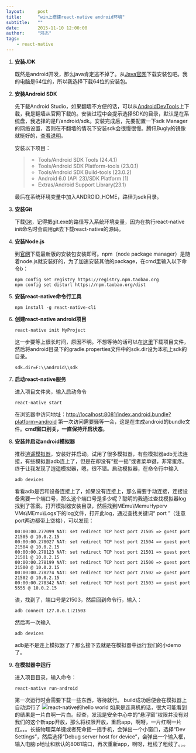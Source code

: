 ```yaml
---
layout:     post
title:      "win上搭建react-native android环境"
subtitle:   ""
date:       2015-11-10 12:00:00
author:     "鸿杰"
tags:
    - react-native
---
```


1. **安装JDK**

	既然是android开发，那么java肯定逃不掉了。从[Java官网](http://www.oracle.com/technetwork/java/javase/downloads/index-jsp-138363.html)下载安装包吧。我的电脑是64位的，所以我选择下载64位的安装包。

2. **安装Android SDK**

	先下载Android Studio，如果翻墙不方便的话，可以从[AndroidDevTools](http://androiddevtools.cn/)上下载，我是翻墙从官网下载的。安装过程中会提示选择SDK的目录，默认是在系统盘，我选择的是F/android/sdk。安装完成后，先要配置一下sdk Manager的网络设置，否则在不翻墙的情况下安装sdk会很慢很慢。腾讯Bugly的镜像就挺好的，[查看说明](http://android-mirror.bugly.qq.com:8080/include/usage.html)。

	安装以下项目：

	> * Tools/Android SDK Tools (24.4.1)
	> * Tools/Android SDK Platform-tools (23.0.1)
	> * Tools/Android SDK Build-tools (23.0.2)
	> * Android 6.0 (API 23)/SDK Platform (1)
	> * Extras/Android Support Library(23.1)

	最后在系统环境变量中加入ANDROID_HOME，路径为sdk目录。

3. **安装Git**

	下载[Git](https://git-for-windows.github.io/)，记得把git.exe的路径写入系统环境变量，因为在执行react-native init命名时会调用git去下载react-native的源码。

4. **安装Node.js**

	到[官网](https://nodejs.org/)下载最新版的安装包安装即可。npm（node package manager）是随着node.js就安装好的，为了加速安装其他的package，在cmd里输入以下命令b：

	```
	npm config set registry https://registry.npm.taobao.org
	npm config set disturl https://npm.taobao.org/dist
	```

5. **安装react-native命令行工具**

	```
	npm install -g react-native-cli
	```

6. **创建react-native android项目**

	```
	react-native init MyProject
	```
	这一步要等上很长时间，原因不明。不想等待的话可以在[这里](http://react-native.cn/bbs/post/35)下载项目文件，然后将android目录下的gradle.properties文件中的sdk.dir设为本机上sdk的目录。

	```
	sdk.dir=F:\\android\\sdk
	```

7. **启动react-native服务**

	进入项目文件夹，输入启动命令

	```
	react-native start
	```
	在浏览器中访问地址：<http://localhost:8081/index.android.bundle?platform=android>
	第一次访问需要骚等一会，这是在生成android的bundle文件。**cmd窗口别关，一直保持开启状态**。

8. **安装并启动android模拟器**

	推荐[逍遥模拟器](http://www.xyaz.cn/)，安装好并启动。试用了很多模拟器，有些模拟器adb无法连接，有些模拟器adb连上了，但是在却没有“摇一摇”或者菜单键，非常蛋疼。终于让我发现了逍遥模拟器，嗯，很不错。启动模拟器，在命令行中输入

	```
	adb devices
	```
	看看adb是否和设备连接上了，如果没有连接上，那么需要手动连接，连接设备需要一个端口号，那么这个端口号是多少呢？聪明的我通过查找模拟器log找到了答案。打开模拟器安装目录，然后找到MEmu\MemuHyperv VMs\MEmu\Logs下的log文件，打开此log，通过查找关键词“ port ”（注意port两边都带上空格），可以发现：

	```
	00:00:00.277099 NAT: set redirect TCP host port 21505 => guest port 21505 @ 10.0.2.15
	00:00:00.278027 NAT: set redirect TCP host port 21504 => guest port 21504 @ 10.0.2.15
	00:00:00.278123 NAT: set redirect TCP host port 21501 => guest port 21501 @ 10.0.2.15
	00:00:00.278199 NAT: set redirect TCP host port 21500 => guest port 21500 @ 10.0.2.15
	00:00:00.278274 NAT: set redirect TCP host port 21502 => guest port 21502 @ 10.0.2.15
	00:00:00.278342 NAT: set redirect TCP host port 21503 => guest port 5555 @ 10.0.2.15
	```
	诶，找到了，端口号是21503，然后回到命令行，输入：

	```
	adb connect 127.0.0.1:21503
	```
	然后再一次输入

	```
	adb devices
	```
	adb是不是连上模拟器了？那么接下去就是在模拟器中运行我们的小demo了。

9. **在模拟器中运行**

	进入项目目录，输入命令：

	```
	react-native run-android
	```
	第一次运行时会需要下载一些东西，等待就行。
	build成功后便会在模拟器上自动运行了
	![react-native的hello world](http://7u2qiz.com1.z0.glb.clouddn.com/QQ截图20151111131648.png)
	如果是连真机的话，很大可能看到的结果是一片白啊一片白。经查，发现是安全中心中的“悬浮窗”权限并没有对我们的这个新app开放，那么将权限开放，重启app，啊呀，一片红啊一片红。。。长按物理菜单键或者死命摇一摇手机，会弹出一个小窗口，选择“Dev Settings”，然后选择“Debug server host for device”，会弹出一个输入框，输入电脑ip地址和默认的8081端口，再次重新app，啊呀，粗线了粗线了。。。